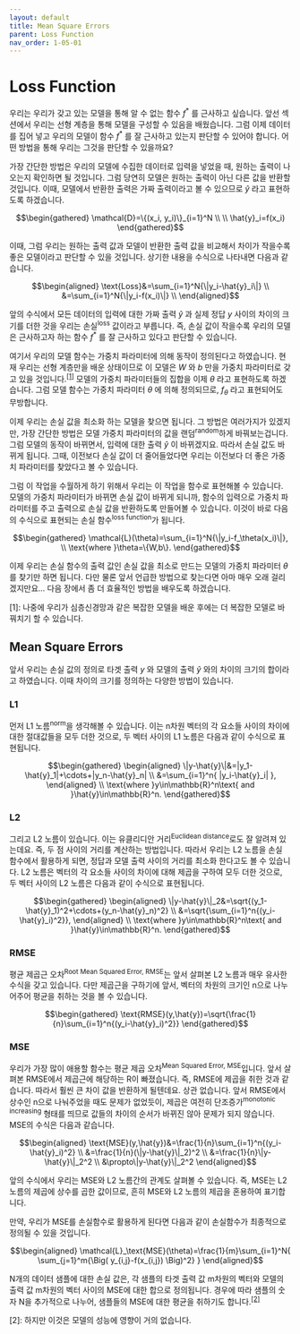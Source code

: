 ```yaml
---
layout: default
title: Mean Square Errors
parent: Loss Function
nav_order: 1-05-01
---
```


# Loss Function

우리는 우리가 갖고 있는 모델을 통해 알 수 없는 함수 $f^*$ 를 근사하고 싶습니다.
앞선 섹션에서 우리는 선형 계층을 통해 모델을 구성할 수 있음을 배웠습니다.
그럼 이제 데이터를 집어 넣고 우리의 모델이 함수 $f^*$ 를 잘 근사하고 있는지 판단할 수 있어야 합니다.
어떤 방법을 통해 우리는 그것을 판단할 수 있을까요?

가장 간단한 방법은 우리의 모델에 수집한 데이터로 입력을 넣었을 때, 원하는 출력이 나오는지 확인하면 될 것입니다.
그럼 당연히 모델은 원하는 출력이 아닌 다른 값을 반환할 것입니다.
이때, 모델에서 반환한 출력은 가짜 출력이라고 볼 수 있으므로 $\hat{y}$ 라고 표현하도록 하겠습니다.

$$\begin{gathered}
\mathcal{D}=\{(x_i, y_i)\}_{i=1}^N \\
\\
\hat{y}_i=f(x_i)
\end{gathered}$$

이때, 그럼 우리는 원하는 출력 값과 모델이 반환한 출력 값을 비교해서 차이가 작을수록 좋은 모델이라고 판단할 수 있을 것입니다.
상기한 내용을 수식으로 나타내면 다음과 같습니다.

$$\begin{aligned}
\text{Loss}&=\sum_{i=1}^N{\|y_i-\hat{y}_i\|} \\
&=\sum_{i=1}^N{\|y_i-f(x_i)\|} \\
\end{aligned}$$

앞의 수식에서 모든 데이터의 입력에 대한 가짜 출력 $\hat{y}$ 과 실제 정답 $y$ 사이의 차이의 크기를 더한 것을 우리는 손실<sup>loss</sup> 값이라고 부릅니다.
즉, 손실 값이 작을수록 우리의 모델은 근사하고자 하는 함수 $f^*$ 를 잘 근사하고 있다고 판단할 수 있습니다.

여기서 우리의 모델 함수는 가중치 파라미터에 의해 동작이 정의된다고 하였습니다.
현재 우리는 선형 계층만을 배운 상태이므로 이 모델은 $W$ 와 $b$ 만을 가중치 파라미터로 갖고 있을 것입니다.<sup>[[1]](#footnote_1)</sup>
모델의 가중치 파라미터들의 집합을 이제 $\theta$ 라고 표현하도록 하겠습니다.
그럼 모델 함수는 가중치 파라미터 $\theta$ 에 의해 정의되므로, $f_\theta$ 라고 표현되어도 무방합니다.

이제 우리는 손실 값을 최소화 하는 모델을 찾으면 됩니다.
그 방법은 여러가지가 있겠지만, 가장 간단한 방법은 모델 가중치 파라미터의 값을 랜덤<sup>random</sup>하게 바꿔보는겁니다.
그럼 모델의 동작이 바뀌면서, 입력에 대한 출력 $\hat{y}$ 이 바뀌겠지요.
따라서 손실 값도 바뀌게 됩니다.
그때, 이전보다 손실 값이 더 줄어들었다면 우리는 이전보다 더 좋은 가중치 파라미터를 찾았다고 볼 수 있습니다.

그럼 이 작업을 수월하게 하기 위해서 우리는 이 작업을 함수로 표현해볼 수 있습니다.
모델의 가중치 파라미터가 바뀌면 손실 값이 바뀌게 되니까, 함수의 입력으로 가중치 파라미터를 주고 출력으로 손실 값을 반환하도록 만들어볼 수 있습니다.
이것이 바로 다음의 수식으로 표현되는 손실 함수<sup>loss function</sup>가 됩니다.

$$\begin{gathered}
\mathcal{L}(\theta)=\sum_{i=1}^N{\|y_i-f_\theta(x_i)\|}, \\
\text{where }\theta=\{W,b\}.
\end{gathered}$$

이제 우리는 손실 함수의 출력 값인 손실 값을 최소로 만드는 모델의 가중치 파라미터 $\theta$ 를 찾기만 하면 됩니다.
다만 물론 앞서 언급한 방법으로 찾는다면 아마 매우 오래 걸리겠지만요...
다음 장에서 좀 더 효율적인 방법을 배우도록 하겠습니다.

<a name="footnote_1">[1]</a>: 나중에 우리가 심층신경망과 같은 복잡한 모델을 배운 후에는 더 복잡한 모델로 바꿔치기 할 수 있습니다.

## Mean Square Errors

앞서 우리는 손실 값의 정의로 타겟 출력 $y$ 와 모델의 출력 $\hat{y}$ 와의 차이의 크기의 합이라고 하였습니다.
이때 차이의 크기를 정의하는 다양한 방법이 있습니다.

### L1

먼저 L1 노름<sup>norm</sup>을 생각해볼 수 있습니다.
이는 n차원 벡터의 각 요소들 사이의 차이에 대한 절대값들을 모두 더한 것으로, 두 벡터 사이의 L1 노름은 다음과 같이 수식으로 표현됩니다.

$$\begin{gathered}
\begin{aligned}
\|y-\hat{y}\|&=|y_1-\hat{y}_1|+\cdots+|y_n-\hat{y}_n| \\
&=\sum_{i=1}^n{
    |y_i-\hat{y}_i|
},
\end{aligned} \\
\text{where }y\in\mathbb{R}^n\text{ and }\hat{y}\in\mathbb{R}^n.
\end{gathered}$$

### L2

그리고 L2 노름이 있습니다.
이는 유클리디안 거리<sup>Euclidean distance</sup>로도 잘 알려져 있는데요.
즉, 두 점 사이의 거리를 계산하는 방법입니다.
따라서 우리는 L2 노름을 손실 함수에서 활용하게 되면, 정답과 모델 출력 사이의 거리를 최소화 한다고도 볼 수 있습니다.
L2 노름은 벡터의 각 요소들 사이의 차이에 대해 제곱을 구하여 모두 더한 것으로, 두 벡터 사이의 L2 노름은 다음과 같이 수식으로 표현됩니다.

$$\begin{gathered}
\begin{aligned}
\|y-\hat{y}\|_2&=\sqrt{(y_1-\hat{y}_1)^2+\cdots+(y_n-\hat{y}_n)^2} \\
&=\sqrt{\sum_{i=1}^n{(y_i-\hat{y}_i)^2}},
\end{aligned} \\
\text{where }y\in\mathbb{R}^n\text{ and }\hat{y}\in\mathbb{R}^n.
\end{gathered}$$

### RMSE

평균 제곱근 오차<sup>Root Mean Squared Error, RMSE</sup>는 앞서 살펴본 L2 노름과 매우 유사한 수식을 갖고 있습니다.
다만 제곱근을 구하기에 앞서, 벡터의 차원의 크기인 n으로 나누어주어 평균을 취하는 것을 볼 수 있습니다.

$$\begin{gathered}
\text{RMSE}(y,\hat{y})=\sqrt{\frac{1}{n}\sum_{i=1}^n{(y_i-\hat{y}_i)^2}}
\end{gathered}$$

### MSE

우리가 가장 많이 애용할 함수는 평균 제곱 오차<sup>Mean Squared Error, MSE</sup>입니다.
앞서 살펴본 RMSE에서 제곱근에 해당하는 R이 빠졌습니다.
즉, RMSE에 제곱을 취한 것과 같습니다.
따라서 훨씬 큰 차이 값을 반환하게 될텐데요.
상관 없습니다.
앞서 RMSE에서 상수인 n으로 나눠주었을 때도 문제가 없었듯이, 제곱은 여전히 단조증가<sup>monotonic increasing</sup> 형태를 띄므로 값들의 차이의 순서가 바뀌진 않아 문제가 되지 않습니다.
MSE의 수식은 다음과 같습니다.

$$\begin{aligned}
\text{MSE}(y,\hat{y})&=\frac{1}{n}\sum_{i=1}^n{(y_i-\hat{y}_i)^2} \\
&=\frac{1}{n}(\|y-\hat{y}\|_2)^2 \\
&=\frac{1}{n}\|y-\hat{y}\|_2^2 \\
&\propto\|y-\hat{y}\|_2^2
\end{aligned}$$

앞의 수식에서 우리는 MSE와 L2 노름간의 관계도 살펴볼 수 있습니다.
즉, MSE는 L2노름의 제곱에 상수를 곱한 값이므로, 흔히 MSE와 L2 노름의 제곱을 혼용하여 표기합니다.

만약, 우리가 MSE를 손실함수로 활용하게 된다면 다음과 같이 손실함수가 최종적으로 정의될 수 있을 것입니다.

$$\begin{aligned}
\mathcal{L}_\text{MSE}(\theta)=\frac{1}{m}\sum_{i=1}^N{
    \sum_{j=1}^m{\Big(
            y_{i,j}-f(x_{i,j})
    \Big)^2}
}
\end{aligned}$$

N개의 데이터 샘플에 대한 손실 값은, 각 샘플의 타겟 출력 값 m차원의 벡터와 모델의 출력 값 m차원의 벡터 사이의 MSE에 대한 합으로 정의됩니다.
경우에 따라 샘플의 숫자 N을 추가적으로 나누어, 샘플들의 MSE에 대한 평균을 취하기도 합니다.<sup>[[2]](#footnote_2)</sup>

<a name="footnote_2">[2]</a>: 하지만 이것은 모델의 성능에 영향이 거의 없습니다.
